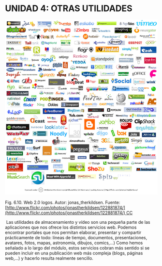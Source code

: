 
# UNIDAD 4: OTRAS UTILIDADES


![](img/122881874_272f88de29_o.jpg)

Fig. 6.10. Web 2.0 logos. Autor: jonas_therkildsen. Fuente: [http://www.flickr.com/photos/jonastherkildsen/122881874/](http://www.flickr.com/photos/jonastherkildsen/122881874/) CC

 Las utilidades de almacenamiento y vídeo son una pequeña parte de las aplicaciones que nos ofrece los distintos servicios web. Podemos encontrar portales que nos permitan elaborar, presentar y compartir prácticamente de todo: líneas de tiempo, documentos, presentaciones, avatares, fotos, mapas, astronomía, dibujos, comics,...) Como hemos señalado a lo largo del módulo, estos servicios cobran más sentido si se pueden incluir en una publicación web más compleja (blogs, páginas web,...) y hacerlo resulta realmente sencillo.

